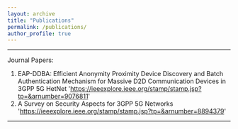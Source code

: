 ```yaml
---
layout: archive
title: "Publications"
permalink: /publications/
author_profile: true
---
```



---
Journal Papers:
1. EAP-DDBA: Efficient Anonymity Proximity Device Discovery and Batch Authentication Mechanism for Massive D2D Communication Devices in 3GPP 5G HetNet
'https://ieeexplore.ieee.org/stamp/stamp.jsp?tp=&arnumber=9076811'
2. A Survey on Security Aspects for 3GPP 5G Networks
'https://ieeexplore.ieee.org/stamp/stamp.jsp?tp=&arnumber=8894379'
---

